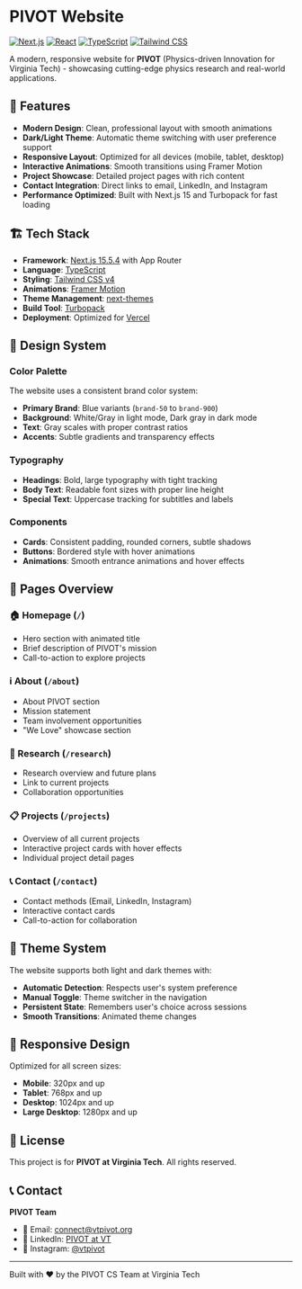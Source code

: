 # PIVOT Website

[![Next.js](https://img.shields.io/badge/Next.js-15.5.4-black?style=flat-square&logo=next.js)](https://nextjs.org/)
[![React](https://img.shields.io/badge/React-18-blue?style=flat-square&logo=react)](https://reactjs.org/)
[![TypeScript](https://img.shields.io/badge/TypeScript-5-blue?style=flat-square&logo=typescript)](https://www.typescriptlang.org/)
[![Tailwind CSS](https://img.shields.io/badge/Tailwind_CSS-4-38B2AC?style=flat-square&logo=tailwind-css)](https://tailwindcss.com/)

A modern, responsive website for **PIVOT** (Physics-driven Innovation for Virginia Tech) - showcasing cutting-edge physics research and real-world applications.

## 🌟 Features

- **Modern Design**: Clean, professional layout with smooth animations
- **Dark/Light Theme**: Automatic theme switching with user preference support
- **Responsive Layout**: Optimized for all devices (mobile, tablet, desktop)
- **Interactive Animations**: Smooth transitions using Framer Motion
- **Project Showcase**: Detailed project pages with rich content
- **Contact Integration**: Direct links to email, LinkedIn, and Instagram
- **Performance Optimized**: Built with Next.js 15 and Turbopack for fast loading

## 🏗️ Tech Stack

- **Framework**: [Next.js 15.5.4](https://nextjs.org/) with App Router
- **Language**: [TypeScript](https://www.typescriptlang.org/)
- **Styling**: [Tailwind CSS v4](https://tailwindcss.com/)
- **Animations**: [Framer Motion](https://motion.dev/)
- **Theme Management**: [next-themes](https://github.com/pacocoursey/next-themes)
- **Build Tool**: [Turbopack](https://turbo.build/pack)
- **Deployment**: Optimized for [Vercel](https://vercel.com/)

## 🎨 Design System

### Color Palette

The website uses a consistent brand color system:

- **Primary Brand**: Blue variants (`brand-50` to `brand-900`)
- **Background**: White/Gray in light mode, Dark gray in dark mode
- **Text**: Gray scales with proper contrast ratios
- **Accents**: Subtle gradients and transparency effects

### Typography

- **Headings**: Bold, large typography with tight tracking
- **Body Text**: Readable font sizes with proper line height
- **Special Text**: Uppercase tracking for subtitles and labels

### Components

- **Cards**: Consistent padding, rounded corners, subtle shadows
- **Buttons**: Bordered style with hover animations
- **Animations**: Smooth entrance animations and hover effects

## 📄 Pages Overview

### 🏠 Homepage (`/`)
- Hero section with animated title
- Brief description of PIVOT's mission
- Call-to-action to explore projects

### ℹ️ About (`/about`)
- About PIVOT section
- Mission statement
- Team involvement opportunities
- "We Love" showcase section

### 🔬 Research (`/research`)
- Research overview and future plans
- Link to current projects
- Collaboration opportunities

### 📋 Projects (`/projects`)
- Overview of all current projects
- Interactive project cards with hover effects
- Individual project detail pages

### 📞 Contact (`/contact`)
- Contact methods (Email, LinkedIn, Instagram)
- Interactive contact cards
- Call-to-action for collaboration

## 🌙 Theme System

The website supports both light and dark themes with:

- **Automatic Detection**: Respects user's system preference
- **Manual Toggle**: Theme switcher in the navigation
- **Persistent State**: Remembers user's choice across sessions
- **Smooth Transitions**: Animated theme changes

## 📱 Responsive Design

Optimized for all screen sizes:

- **Mobile**: 320px and up
- **Tablet**: 768px and up  
- **Desktop**: 1024px and up
- **Large Desktop**: 1280px and up

## 📝 License

This project is for **PIVOT at Virginia Tech**. All rights reserved.

## 📞 Contact

**PIVOT Team**
- 📧 Email: [connect@vtpivot.org](mailto:connect@vtpivot.org)
- 💼 LinkedIn: [PIVOT at VT](https://www.linkedin.com/company/pivotatvt/)
- 📸 Instagram: [@vtpivot](https://www.instagram.com/vtpivot)

---

Built with ❤️ by the PIVOT CS Team at Virginia Tech
